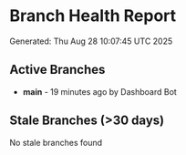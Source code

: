 # Branch Health Report
Generated: Thu Aug 28 10:07:45 UTC 2025

## Active Branches
- **main** - 19 minutes ago by Dashboard Bot

## Stale Branches (>30 days)
No stale branches found
